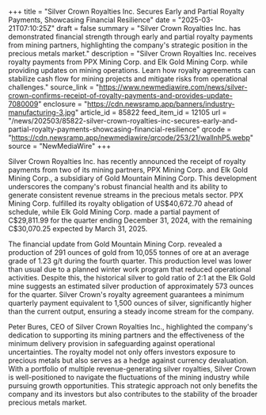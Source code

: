 +++
title = "Silver Crown Royalties Inc. Secures Early and Partial Royalty Payments, Showcasing Financial Resilience"
date = "2025-03-21T07:10:25Z"
draft = false
summary = "Silver Crown Royalties Inc. has demonstrated financial strength through early and partial royalty payments from mining partners, highlighting the company's strategic position in the precious metals market."
description = "Silver Crown Royalties Inc. receives royalty payments from PPX Mining Corp. and Elk Gold Mining Corp. while providing updates on mining operations. Learn how royalty agreements can stabilize cash flow for mining projects and mitigate risks from operational challenges."
source_link = "https://www.newmediawire.com/news/silver-crown-confirms-receipt-of-royalty-payments-and-provides-update-7080009"
enclosure = "https://cdn.newsramp.app/banners/industry-manufacturing-3.jpg"
article_id = 85822
feed_item_id = 12105
url = "/news/202503/85822-silver-crown-royalties-inc-secures-early-and-partial-royalty-payments-showcasing-financial-resilience"
qrcode = "https://cdn.newsramp.app/newmediawire/qrcode/253/21/wallnhP5.webp"
source = "NewMediaWire"
+++

<p>Silver Crown Royalties Inc. has recently announced the receipt of royalty payments from two of its mining partners, PPX Mining Corp. and Elk Gold Mining Corp., a subsidiary of Gold Mountain Mining Corp. This development underscores the company's robust financial health and its ability to generate consistent revenue streams in the precious metals sector. PPX Mining Corp. fulfilled its royalty obligation of US$40,672.70 ahead of schedule, while Elk Gold Mining Corp. made a partial payment of C$29,811.99 for the quarter ending December 31, 2024, with the remaining C$30,070.25 expected by March 31, 2025.</p><p>The financial update from Gold Mountain Mining Corp. revealed a production of 291 ounces of gold from 10,055 tonnes of ore at an average grade of 1.23 g/t during the fourth quarter. This production level was lower than usual due to a planned winter work program that reduced operational activities. Despite this, the historical silver to gold ratio of 2:1 at the Elk Gold mine suggests an estimated silver production of approximately 573 ounces for the quarter. Silver Crown's royalty agreement guarantees a minimum quarterly payment equivalent to 1,500 ounces of silver, significantly higher than the current output, ensuring a steady income stream for the company.</p><p>Peter Bures, CEO of Silver Crown Royalties Inc., highlighted the company's dedication to supporting its mining partners and the effectiveness of the minimum delivery provision in safeguarding against operational uncertainties. The royalty model not only offers investors exposure to precious metals but also serves as a hedge against currency devaluation. With a portfolio of multiple revenue-generating silver royalties, Silver Crown is well-positioned to navigate the fluctuations of the mining industry while pursuing growth opportunities. This strategic approach not only benefits the company and its investors but also contributes to the stability of the broader precious metals market.</p>